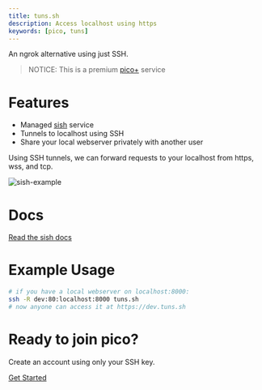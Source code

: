 ```yaml
---
title: tuns.sh
description: Access localhost using https
keywords: [pico, tuns]
---
```


An ngrok alternative using just SSH.

> NOTICE: This is a premium [pico+](/plus) service

# Features

- Managed [sish](https://docs.ssi.sh) service
- Tunnels to localhost using SSH
- Share your local webserver privately with another user

Using SSH tunnels, we can forward requests to your localhost from https, wss,
and tcp.

![sish-example](https://docs.ssi.sh/hiw-sish-public.png)

# Docs

[Read the sish docs](https://docs.ssi.sh)

# Example Usage

```bash
# if you have a local webserver on localhost:8000:
ssh -R dev:80:localhost:8000 tuns.sh
# now anyone can access it at https://dev.tuns.sh
```

# Ready to join pico?

<div class="flex flex-col items-center justify-center">
  <p>Create an account using only your SSH key.</p>
  <a href="/getting-started" class="btn-link">Get Started</a>
</div>
